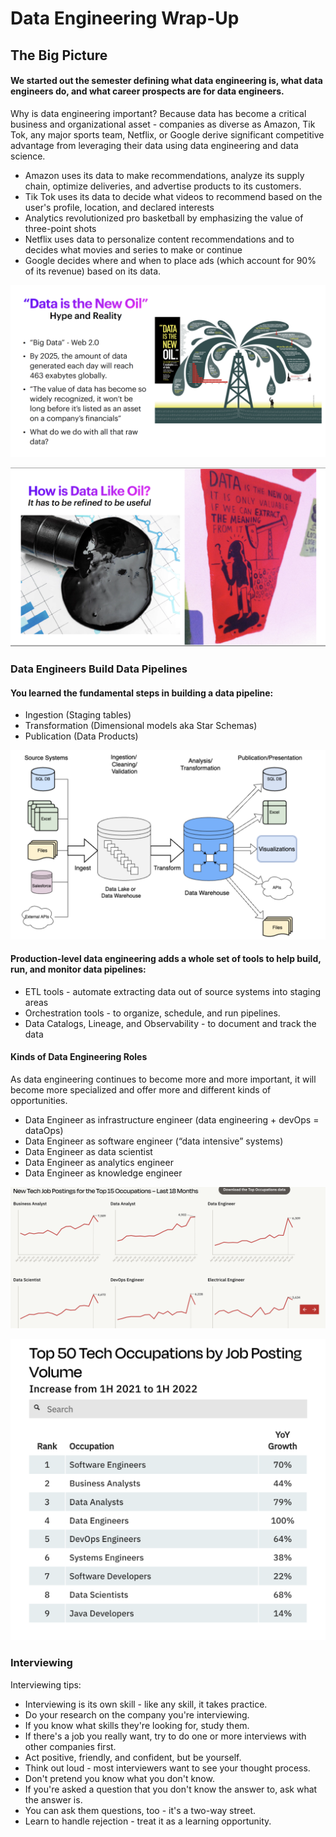 # Data Engineering Wrap-Up

## The Big Picture

#### We started out the semester defining what data engineering is, what data engineers do, and what career prospects are for data engineers.

Why is data engineering important? Because data has become a critical business and organizational
asset - companies as diverse as Amazon, Tik Tok, any major sports team, Netflix, or Google derive
significant competitive advantage from leveraging their data using data engineering and data
science.

* Amazon uses its data to make recommendations, analyze its supply chain, optimize deliveries, and 
advertise products to its customers.  
* Tik Tok uses its data to decide what videos to recommend based on the user's profile, location, and declared interests
* Analytics revolutionized pro basketball by emphasizing the value of three-point shots 
* Netflix uses data to personalize content recommendations and to decides what movies and series to make or continue 
* Google decides where and when to place ads (which account for 90% of its revenue) based on its data.
  
![DataIsTheNewOil](./images/DataIsTheNewOil.png)

![Data has to be refined](./images/RefineToBeUseful.png)

### Data Engineers Build Data Pipelines

#### You learned the fundamental steps in building a data pipeline:
* Ingestion (Staging tables)
* Transformation (Dimensional models aka Star Schemas)
* Publication (Data Products)

![DataPipeline](./images/DataPipeline.png)

#### Production-level data engineering adds a whole set of tools to help build, run, and monitor data pipelines:
* ETL tools - automate extracting data out of source systems into staging areas
* Orchestration tools - to organize, schedule, and run pipelines.
* Data Catalogs, Lineage, and Observability - to document and track the data

#### Kinds of Data Engineering Roles
As data engineering continues to become more and more important, it will become more specialized 
and offer more and different kinds of opportunities.
* Data Engineer as infrastructure engineer (data engineering + devOps = dataOps)
* Data Engineer as software engineer (“data intensive” systems)
* Data Engineer as data scientist
* Data Engineer as analytics engineer
* Data Engineer as knowledge engineer

![NewJobPostings](./images/NewJobPostingsLast18Months.png)

![JobPostingGrowth](./images/JobPostingVolume.png)

### Interviewing

Interviewing tips:
* Interviewing is its own skill - like any skill, it takes practice.
* Do your research on the company you're interviewing.
* If you know what skills they're looking for, study them.
* If there's a job you really want, try to do one or more interviews with other companies first.
* Act positive, friendly, and confident, but be yourself.
* Think out loud - most interviewers want to see your thought process.
* Don't pretend you know what you don't know.
* If you're asked a question that you don't know the answer to, ask what the answer is.
* You can ask them questions, too - it's a two-way street.
* Learn to handle rejection - treat it as a learning opportunity.
